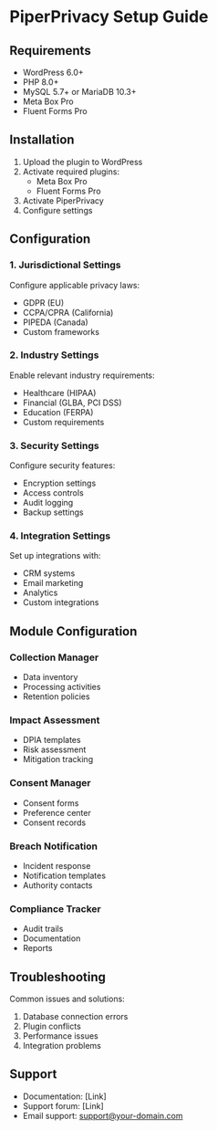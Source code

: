 # PiperPrivacy Setup Guide

## Requirements

- WordPress 6.0+
- PHP 8.0+
- MySQL 5.7+ or MariaDB 10.3+
- Meta Box Pro
- Fluent Forms Pro

## Installation

1. Upload the plugin to WordPress
2. Activate required plugins:
   - Meta Box Pro
   - Fluent Forms Pro
3. Activate PiperPrivacy
4. Configure settings

## Configuration

### 1. Jurisdictional Settings

Configure applicable privacy laws:
- GDPR (EU)
- CCPA/CPRA (California)
- PIPEDA (Canada)
- Custom frameworks

### 2. Industry Settings

Enable relevant industry requirements:
- Healthcare (HIPAA)
- Financial (GLBA, PCI DSS)
- Education (FERPA)
- Custom requirements

### 3. Security Settings

Configure security features:
- Encryption settings
- Access controls
- Audit logging
- Backup settings

### 4. Integration Settings

Set up integrations with:
- CRM systems
- Email marketing
- Analytics
- Custom integrations

## Module Configuration

### Collection Manager
- Data inventory
- Processing activities
- Retention policies

### Impact Assessment
- DPIA templates
- Risk assessment
- Mitigation tracking

### Consent Manager
- Consent forms
- Preference center
- Consent records

### Breach Notification
- Incident response
- Notification templates
- Authority contacts

### Compliance Tracker
- Audit trails
- Documentation
- Reports

## Troubleshooting

Common issues and solutions:
1. Database connection errors
2. Plugin conflicts
3. Performance issues
4. Integration problems

## Support

- Documentation: [Link]
- Support forum: [Link]
- Email support: support@your-domain.com
